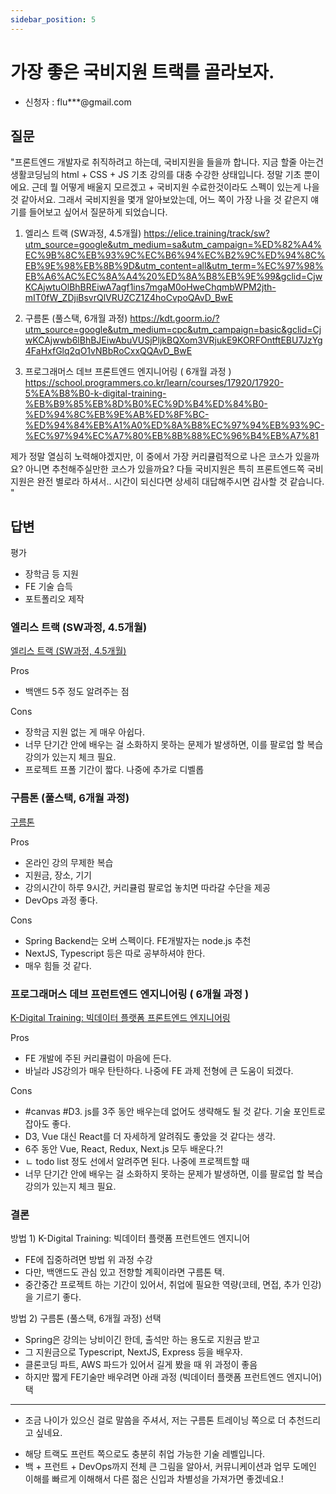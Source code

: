```yaml
---
sidebar_position: 5
---
```


# 가장 좋은 국비지원 트랙를 골라보자.
<head>
  <meta name="keywords" content="국비학원, 내일배움"/>
</head>

- 신청자 : flu***@gmail.com

## 질문  

"프론트엔드 개발자로 취직하려고 하는데, 국비지원을 들을까 합니다.
지금 할줄 아는건  생활코딩님의 html + CSS + JS 기초 강의를 대충 수강한 상태입니다. 정말 기초 뿐이에요.
근데 뭘 어떻게 배울지 모르겠고 + 국비지원 수료한것이라도 스펙이 있는게 나을 것 같아서요.
그래서 국비지원을 몇개 알아보았는데, 어느 쪽이 가장 나을 것 같은지 얘기를 들어보고 싶어서 질문하게 되었습니다.

1. 엘리스 트랙 (SW과정, 4.5개월)
https://elice.training/track/sw?utm_source=google&utm_medium=sa&utm_campaign=%ED%82%A4%EC%9B%8C%EB%93%9C%EC%B6%94%EC%B2%9C%ED%94%8C%EB%9E%98%EB%8B%9D&utm_content=all&utm_term=%EC%97%98%EB%A6%AC%EC%8A%A4%20%ED%8A%B8%EB%9E%99&gclid=CjwKCAjwtuOlBhBREiwA7agf1ins7mgaM0oHweChqmbWPM2jth-mIT0fW_ZDjiBsvrQlVRUZCZ1Z4hoCvpoQAvD_BwE

2. 구름톤 (풀스택, 6개월 과정)
https://kdt.goorm.io/?utm_source=google&utm_medium=cpc&utm_campaign=basic&gclid=CjwKCAjwwb6lBhBJEiwAbuVUSjPljkBQXom3VRjukE9KORFOntftEBU7JzYg4FaHxfGlq2qO1vNBbRoCxxQQAvD_BwE

3. 프로그래머스 데브 프론트엔드 엔지니어링 ( 6개월 과정 )
https://school.programmers.co.kr/learn/courses/17920/17920-5%EA%B8%B0-k-digital-training-%EB%B9%85%EB%8D%B0%EC%9D%B4%ED%84%B0-%ED%94%8C%EB%9E%AB%ED%8F%BC-%ED%94%84%EB%A1%A0%ED%8A%B8%EC%97%94%EB%93%9C-%EC%97%94%EC%A7%80%EB%8B%88%EC%96%B4%EB%A7%81

제가 정말 열심히 노력해야겠지만, 이 중에서 가장 커리큘럼적으로 나은 코스가 있을까요?
아니면 추천해주실만한 코스가 있을까요? 다들 국비지원은 특히 프론트엔드쪽 국비지원은 완전 별로라 하셔서.. 시간이 되신다면 상세히 대답해주시면 감사할 것 같습니다.
"

## 답변


평가 
- 장학금 등 지원
- FE 기술 습득
- 포트폴리오 제작

### 엘리스 트랙 (SW과정, 4.5개월)

[엘리스 트랙 (SW과정, 4.5개월)](https://elice.training/track/sw?utm_source=google&utm_medium=sa&utm_campaign=%ED%82%A4%EC%9B%8C%EB%93%9C%EC%B6%94%EC%B2%9C%ED%94%8C%EB%9E%98%EB%8B%9D&utm_content=all&utm_term=%EC%97%98%EB%A6%AC%EC%8A%A4%20%ED%8A%B8%EB%9E%99&gclid=CjwKCAjwtuOlBhBREiwA7agf1ins7mgaM0oHweChqmbWPM2jth-mIT0fW_ZDjiBsvrQlVRUZCZ1Z4hoCvpoQAvD_BwE)

Pros 
- 백앤드 5주 정도 알려주는 점

Cons
- 장학금 지원 없는 게 매우 아쉽다.
- 너무 단기간 안에 배우는 걸 소화하지 못하는 문제가 발생하면, 이를 팔로업 할 복습강의가 있는지 체크 필요.
- 프로젝트 프폴 기간이 짧다. 나중에 추가로 디벨롭


### 구름톤 (풀스택, 6개월 과정)
[구름톤](https://kdt.goorm.io/?utm_source=google&utm_medium=cpc&utm_campaign=basic&gclid=CjwKCAjwwb6lBhBJEiwAbuVUSjPljkBQXom3VRjukE9KORFOntftEBU7JzYg4FaHxfGlq2qO1vNBbRoCxxQQAvD_BwE) 

Pros
- 온라인 강의 무제한 복습
- 지원금, 장소, 기기
- 강의시간이 하루 9시간, 커리큘럼 팔로업 놓치면 따라갈 수단을 제공
- DevOps 과정 좋다. 

Cons
- Spring Backend는 오버 스펙이다. FE개발자는 node.js 추천
- NextJS, Typescript 등은 따로 공부하셔야 한다. 
- 매우 힘들 것 같다. 


### 프로그래머스 데브 프런트엔드 엔지니어링 ( 6개월 과정 )

[K-Digital Training: 빅데이터 플랫폼 프론트엔드 엔지니어링](https://school.programmers.co.kr/learn/courses/17920/17920-5%EA%B8%B0-k-digital-training-%EB%B9%85%EB%8D%B0%EC%9D%B4%ED%84%B0-%ED%94%8C%EB%9E%AB%ED%8F%BC-%ED%94%84%EB%A1%A0%ED%8A%B8%EC%97%94%EB%93%9C-%EC%97%94%EC%A7%80%EB%8B%88%EC%96%B4%EB%A7%81)

Pros
- FE 개발에 주된 커리큘럼이 마음에 든다. 
- 바닐라 JS강의가 매우 탄탄하다. 나중에 FE 과제 전형에 큰 도움이 되겠다.

Cons
- #canvas #D3. js를 3주 동안 배우는데 없어도 생략해도 될 것 같다. 기술 포인트로 잡아도 좋다.
- D3, Vue 대신 React를 더 자세하게 알려줘도 좋았을 것 같다는 생각.
- 6주 동안 Vue, React, Redux, Next.js 모두 배운다.?!
- ㄴ todo list 정도 선에서 알려주면 된다. 나중에 프로젝트할 때   
- 너무 단기간 안에 배우는 걸 소화하지 못하는 문제가 발생하면, 이를 팔로업 할 복습강의가 있는지 체크 필요.


### 결론

방법 1) K-Digital Training: 빅데이터 플랫폼 프런트엔드 엔지니어
- FE에 집중하려면 방법 위 과정 수강
- 다만, 백앤드도 관심 있고 전향할 계획이라면 구름톤 택.
- 중간중간 프로젝트 하는 기간이 있어서, 취업에 필요한 역량(코테, 면접, 추가 인강)을 기르기 좋다.


방법 2) 구름톤 (풀스택, 6개월 과정) 선택
- Spring은 강의는 낭비이긴 한데, 출석만 하는 용도로 지원금 받고
- 그 지원금으로 Typescript, NextJS, Express 등을 배우자.
- 클론코딩 파트, AWS 파드가 있어서 길게 봤을 때 위 과정이 좋음
- 하지만 짧게 FE기술만 배우려면 아래 과정 (빅데이터 플랫폼 프런트엔드 엔지니어) 택


--- 
+ 조금 나이가 있으신 걸로 말씀을 주셔서, 저는 구름톤 트레이닝 쪽으로 더 추천드리고 싶네요.
- 해당 트랙도 프런트 쪽으로도 충분히 취업 가능한 기술 레벨입니다. 
- 백 + 프런트 + DevOps까지 전체 큰 그림을 알아서, 커뮤니케이션과 업무 도메인 이해를 빠르게 이해해서 다른 젊은 신입과 차별성을 가져가면 좋겠네요.!